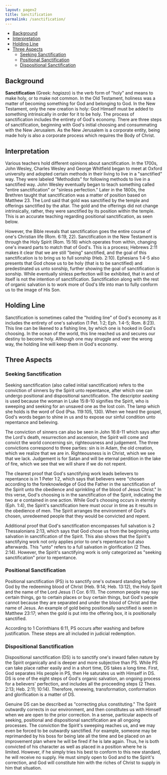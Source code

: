 ```yaml
---
layout: pagev2
title: Sanctification
permalink: /sanctification/
---
```

- [Background](#background)
- [Interpretation](#interpretation)
- [Holding Line](#holding-line)
- [Three Aspects](#three-aspects)
  - [Seeking Sanctification](#seeking-sanctification)
  - [Positional Sanctification](#positional-sanctification)
  - [Dispositional Sanctification](#dispositional-sanctification)

## Background

**Sanctification** (Greek: *hagiazo*) is the verb form of "holy" and means to make holy, or to make not common. In the Old Testament, holiness was a matter of becoming something for God and belonging to God. In the New Testament, only the new creation is holy: God Himself must be added to something intrinsically in order for it to be holy. The process of sanctification includes the entirety of God's economy. There are three steps of sanctification, beginning with God's initial choosing and consummating with the New Jerusalem. As the New Jerusalem is a corporate entity, being made holy is also a corporate process which requires the Body of Christ.

## Interpretation

Various teachers hold different opinions about sanctification. In the 1700s, John Wesley, Charles Wesley and George Whitfield began to meet at Oxford university and adopted certain methods in their living to live in a "sanctified" way. They were labeled "Methodists" for following methods to live in a sanctified way. John Wesley eventually began to teach something called "entire sanctification" or "sinless perfection." Later in the 1800s, the Brethren taught that sanctification was a matter of position based on Matthew 23. The Lord said that gold was sanctified by the temple and offerings sanctified by the altar. The gold and the offerings did not change intrinsically, rather, they were sanctified by its position within the temple. This is an accurate teaching regarding positional sanctification, as seen below. 

However, the Bible reveals that sanctification goes the entire course of one's Christian life (Rom. 6:19, 22). Sanctification in the New Testament is through the Holy Spirit (Rom. 15:16) which operates from within, changing one's inward parts to match that of God's. This is a process; Hebrews 2:11 makes it clear that we are still "being" sanctified, and the goal of this sanctification is to bring us to full sonship (Heb. 2:10). Ephesians 1:4-5 also presents that God chose us to be holy (that is to be sanctified) and predestinated us unto sonship, further showing the goal of sanctification is sonship. While eventually sinless perfection will be exhibited, that in and of itself is not the intention of sanctification. Sanctification along with the rest of organic salvation is to work more of God's life into man to fully conform us to the image of His Son.

## Holding Line

Sanctification is sometimes called the "holding line" of God's economy as it includes the entirety of one's salvation (1 Pet. 1:2; Eph. 1:4-5; Rom. 8:23). This line can be likened to a fishing line, by which one is hooked in God's choosing. In the ocean of the world, this line reached us and secures our destiny to become holy. Although one may struggle and veer the wrong way, the holding line will keep them in God's economy.

## Three Aspects

### Seeking Sanctification

Seeking sanctification (also called initial sanctification) refers to the conviction of sinners by the Spirit unto repentance, after which one can undergo positional and dispositional sanctification. The descriptor *seeking* is used because the woman in Luke 15:8-10 signifies the Spirit, who is sweeping and seeking for an unsaved one as the lost coin. The lamp which she holds is the word of God (Psa. 119:105, 130). When we heard the gospel, God's words began to shine in us and to expose our sinful condition unto repentance and believing.

The conviction of sinners can also be seen in John 16:8-11 which says after the Lord's death, resurrection and ascension, the Spirit will come and convict the world concerning sin, righteousness and judgement. The three convictions correspond to three parties: sin is in Adam, the old creation, which we realize that we are in. Righteousness is in Christ, which we see that we lack. Judgement is for Satan and will be eternal perdition in the lake of fire, which we see that we will share if we do not repent.

The clearest proof that God's sanctifying work leads believers to repentance is in 1 Peter 1:2, which says that believers were "chosen according to the foreknowledge of God the Father in the sanctification of the Spirit unto the obedience and sprinkling of the blood of Jesus Christ." In this verse, God's choosing is in the sanctification of the Spirit, indicating the two ar e contained in one action. While God's choosing occurs in eternity (Eph. 1:4), the Spirit's sanctification here must occur in time as it results in the obedience of men. The Spirit arranges the environment of God's chosen, unredeemed people that they would be convicted and repent.

Additional proof that God's sanctification encompasses full salvation is 2 Thessalonians 2:13, which says that God chose us from the beginning unto salvation in sanctification of the Spirit. This also shows that the Spirit's sanctifying work not only applies prior to one's repentance but also afterwards. This "unto" refers to a full salvation in glorification (2 Thes. 2:14). However, the Spirit's sanctifying work is only categorized as "seeking sanctification" prior to repentance.

### Positional Sanctification

Positional sanctification (PS) is to sanctify one's outward standing before God by the redeeming blood of Christ (Heb. 9:14; Heb. 13:12), the Holy Spirit and the name of the Lord Jesus (1 Cor. 6:11). The common people may say certain things, go to certain places or buy certain things, but God's people cannot because they are separated and under the blood of Christ and the name of Jesus. An example of gold being positionally sanctified is seen in Matthew 23:17; when the gold is put into the offering box, it is positionally sanctified.

According to 1 Corinthians 6:11, PS occurs after washing and before justification. These steps are all included in judicial redemption.

### Dispositional Sanctification

Dispositional sanctification (DS) is to sanctify one's inward fallen nature by the Spirit organically and is deeper and more subjective than PS. While PS can take place rather easily and in a short time, DS takes a long time. First, God separates His people in PS, then He saturates us with Himself in DS. DS is one of the eight steps of God's organic salvation, an ongoing process for a believers' perfection, and includes all the proceeding steps (2 Thes. 2:13; Heb. 2:11; 10:14). Therefore, renewing, transformation, conformation and glorification is a matter of DS. 

Genuine DS can be described as "correcting plus constituting." The Spirit outwardly corrects in our environment, and then constitutes us with Himself when we are open to the prior correction. In a sense, particular aspects of seeking, positional and dispositional sanctification are all ongoing processes. The conviction the Spirit's sweeping reaches us, and we may even be forced to be outwardly sanctified. For example, someone may be reprimanded by his boss for being late all the time and be placed on an improvement plan where he will be fired if he is late again. Thus, he is both convicted of his character as well as placed in a position where he is limited. However, if he simply tries his best to conform to this new standard, he will receive no supply. He must simply open to God and to the Spirit's correction, and God will constitute him with the riches of Christ to supply in him that situation.
